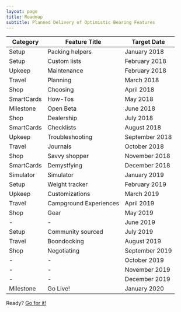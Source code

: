```yaml
---
layout: page
title: Roadmap
subtitle: Planned Delivery of Optimistic Bearing Features
---
```


Category  | Feature Title                                                           | Target Date 
-------   | -------------------------------------                                   | --------            
Setup     |	Packing helpers                          	                              | January 2018
Setup     |	Custom lists                   	                                        | February 2018
Upkeep    |	Maintenance                                	                            | February 2018
Travel    |	Planning       	                                                        | March 2018
Shop	    |	Choosing               	                                                | April 2018
SmartCards|	How-Tos                      	                                          | May 2018
Milestone |	Open Beta 	                                                            | June 2018
Shop	    |	Dealership                           	                                  | July 2018
SmartCards|	Checklists                                                         	    | August 2018
Upkeep    |	Troubleshooting                                 	                      | September 2018
Travel    | Journals 	                                                              | October 2018
Shop	    |	Savvy shopper                    	                                      | November 2018
SmartCards|	Demystfying                                      	                      | December 2018
Simulator |	Simulator      	                                                        | January 2019
Setup	    |	Weight tracker                                                          | February 2019
Upkeep    |	Customizations                                                          | March 2019
Travel    |	Campground Experiences               	                                  | April 2019
Shop	    |	Gear                 	                                                  | May 2019
-         |	-                        	                                              | June 2019
Setup	    |	Community sourced                                                       | July 2019
Travel    |	Boondocking       	                                                    | August 2019
Shop	    |	Negotiating              	                                              | September 2019
-	        | -		                                                                    | October 2019
-         |	-                    	                                                  | November 2019
-         | -	                                                                      | December 2019
Milestone | Go Live!                                                              	| January 2020

<div class="col-sm-12 align-self-center feature-card spacer-top call-to-action">
  Ready?
  <a href="https://app.optimisticbearings.majway.com/signup">Go for it!</a>
</div>